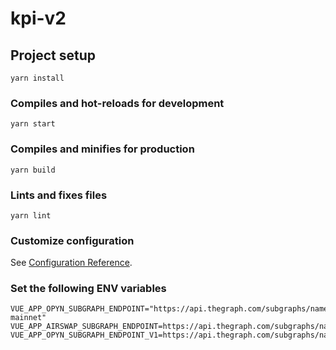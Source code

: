 # kpi-v2

## Project setup
```
yarn install
```

### Compiles and hot-reloads for development
```
yarn start
```

### Compiles and minifies for production
```
yarn build
```

### Lints and fixes files
```
yarn lint
```

### Customize configuration
See [Configuration Reference](https://cli.vuejs.org/config/).


### Set the following ENV variables
```
VUE_APP_OPYN_SUBGRAPH_ENDPOINT="https://api.thegraph.com/subgraphs/name/opynfinance/gamma-mainnet"
VUE_APP_AIRSWAP_SUBGRAPH_ENDPOINT=https://api.thegraph.com/subgraphs/name/airswap/airswap
VUE_APP_OPYN_SUBGRAPH_ENDPOINT_V1=https://api.thegraph.com/subgraphs/name/aparnakr/opyn
```
